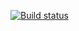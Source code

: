 [![Build status](https://ci.appveyor.com/api/projects/status/as36spliymbkm6s7?svg=true)](https://ci.appveyor.com/project/jswift911/aqa-page-object-pattern)
